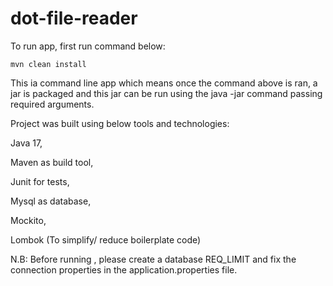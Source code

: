 # dot-file-reader
To run app, first run command below:

`mvn clean install`

This ia command line app which means once the command above is ran, a jar is packaged and this jar can be run using the java -jar command passing required arguments.

Project was built using below tools and technologies:

Java 17, 

Maven as build tool, 

Junit for tests, 

Mysql as database,

Mockito,

Lombok (To simplify/ reduce boilerplate code)

N.B: Before running , please create a database REQ_LIMIT and fix the connection properties in the application.properties file.
